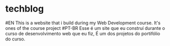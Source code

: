 # techblog
#EN
This is a website that i build during my Web Development course. It's ones of the course project
#PT-BR
Esse é um site que eu construí durante o curso de desenvolvimento web que eu fiz, É um dos projetos do portifólio do curso.
